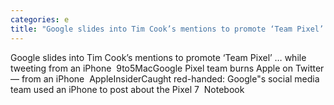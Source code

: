 ```yaml
---
categories: e
title: "Google slides into Tim Cook’s mentions to promote ‘Team Pixel’ … while tweeting from an iPhone  9to5Mac"
---
```

Google slides into Tim Cook’s mentions to promote ‘Team Pixel’ … while tweeting from an iPhone&nbsp;&nbsp;9to5MacGoogle Pixel team burns Apple on Twitter — from an iPhone&nbsp;&nbsp;AppleInsiderCaught red-handed: Google"s social media team used an iPhone to post about the Pixel 7&nbsp;&nbsp;Notebook
